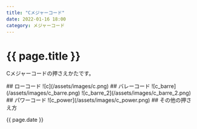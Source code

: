 ```yaml
---
title: "Cメジャーコード"
date: 2022-01-16 18:00
category: メジャーコード
---  
```

# {{ page.title }}
<p>Cメジャーコードの押さえかたです。</p>
## ローコード
![c](/assets/images/c.png)
## バレーコード
![c_barre](/assets/images/c_barre.png)
![c_barre_2](/assets/images/c_barre_2.png)
## パワーコード
![c_power](/assets/images/c_power.png)
## その他の押さえ方

<p>{{ page.date }}</p>